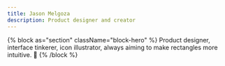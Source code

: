 ```yaml
---
title: Jason Melgoza
description: Product designer and creator
---
```


{% block as="section" className="block-hero" %}
Product designer, interface tinkerer, icon illustrator, always aiming to make rectangles more intuitive. 🤘
{% /block %}
